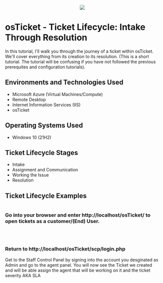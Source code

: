 
<p align="center">
<img src=https://i.imgur.com/BQKsviY.png"/></P>
</p>

<h1>osTicket - Ticket Lifecycle: Intake Through Resolution</h1>
In this tutorial, I'll walk you through the journey of a ticket within osTicket. We'll cover everything from its creation to its resolution. (This is a short tutorial. The tutorial will be confusing if you have not followed the previous prerequites and configuration tutorials). <br />


<h2>Environments and Technologies Used</h2>

- Microsoft Azure (Virtual Machines/Compute)
- Remote Desktop
- Internet Information Services (IIS)
- osTicket                                         

<h2>Operating Systems Used </h2>

- Windows 10</b> (21H2)

<h2>Ticket Lifecycle Stages</h2>

- Intake
- Assignment and Communication
- Working the Issue
- Resolution

<h2>Ticket Lifecycle Examples</h2>

<p>
<img src="" />
</p>
<p>
<h3> Go into your browser and enter http://localhost/osTicket/ to open tickets as a customer/(End)  User. </h3>
</p>
<br />
           
                      
<p>
<img src="" />
</p>
<p>
<h3> Return to http://localhost/osTicket/scp/login.php </h3>
Get to the Staff Control Panel by signing into the account you desginated as Admin and go to the agent panel. You will now see the Ticket we created and will be able assign the agent that will be working on it and the ticket severity AKA SLA
           
</p>
<br />           

<p>
<img src="" />
</p>
<p>
<h3>  </h3>

</p>
<br />       


